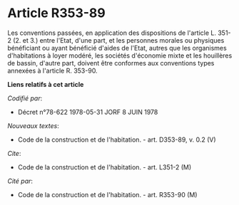 # Article R353-89

Les conventions passées, en application des dispositions de l'article L. 351-2 (2. et 3.) entre l'Etat, d'une part, et les
personnes morales ou physiques bénéficiant ou ayant bénéficié d'aides de l'Etat, autres que les organismes d'habitations à
loyer modéré, les sociétés d'économie mixte et les houillères de bassin, d'autre part, doivent être conformes aux conventions
types annexées à l'article R. 353-90.

**Liens relatifs à cet article**

_Codifié par_:

  - Décret n°78-622 1978-05-31 JORF 8 JUIN 1978

_Nouveaux textes_:

  - Code de la construction et de l'habitation. - art. D353-89, v. 0.2 (V)

_Cite_:

  - Code de la construction et de l'habitation. - art. L351-2 (M)

_Cité par_:

  - Code de la construction et de l'habitation. - art. R353-90 (M)
